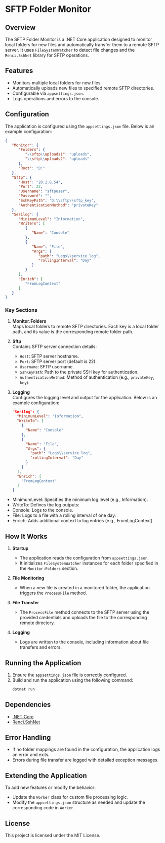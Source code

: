 
# SFTP Folder Monitor

## Overview

The SFTP Folder Monitor is a .NET Core application designed to monitor local folders for new files and automatically transfer them to a remote SFTP server. It uses `FileSystemWatcher` to detect file changes and the `Renci.SshNet` library for SFTP operations.

## Features

- Monitors multiple local folders for new files.
- Automatically uploads new files to specified remote SFTP directories.
- Configurable via `appsettings.json`.
- Logs operations and errors to the console.

## Configuration

The application is configured using the `appsettings.json` file. Below is an example configuration:

```json
{
   "Monitor": {
      "Folders": {
         "\\sftp\\uploads1": "uploads",
         "\\sftp\\uploads2": "uploads"
      },
      "Root": "D:"
   },
   "Sftp": {
      "Host": "20.2.8.54",
      "Port": 22,
      "Username": "sftpuser",
      "Password": "",
      "SshKeyPath": "D:\\sftp\\sftp_key",
      "AuthenticationMethod": "privateKey"
   },
   "Serilog": {
      "MinimumLevel": "Information",
      "WriteTo": [
         {
            "Name": "Console"
         },
         {
            "Name": "File",
            "Args": {
               "path": "Logs\\service.log",
               "rollingInterval": "Day"
            }
         }
      ],
      "Enrich": [
         "FromLogContext"
      ]
   }
}
```

### Key Sections

1. **Monitor:Folders**  
   Maps local folders to remote SFTP directories. Each key is a local folder path, and its value is the corresponding remote folder path.

2. **Sftp**  
   Contains SFTP server connection details:
   - `Host`: SFTP server hostname.
   - `Port`: SFTP server port (default is 22).
   - `Username`: SFTP username.
   - `SshKeyPath`: Path to the private SSH key for authentication.
   - `AuthenticationMethod`: Method of authentication (e.g., `privateKey`, `key`).

3. **Logging**  
   Configures the logging level and output for the application. Below is an example configuration:

   ```json
   "Serilog": {
     "MinimumLevel": "Information",
     "WriteTo": [
       {
         "Name": "Console"
       },
       {
         "Name": "File",
         "Args": {
           "path": "Logs\\service.log",
           "rollingInterval": "Day"
         }
       }
     ],
     "Enrich": [
       "FromLogContext"
     ]
   }
   
- MinimumLevel: Specifies the minimum log level (e.g., Information).
- WriteTo: Defines the log outputs:
- Console: Logs to the console.
- File: Logs to a file with a rolling interval of one day.
- Enrich: Adds additional context to log entries (e.g., FromLogContext).

## How It Works

1. **Startup**  
   - The application reads the configuration from `appsettings.json`.
   - It initializes `FileSystemWatcher` instances for each folder specified in the `Monitor:Folders` section.

2. **File Monitoring**  
   - When a new file is created in a monitored folder, the application triggers the `ProcessFile` method.

3. **File Transfer**  
   - The `ProcessFile` method connects to the SFTP server using the provided credentials and uploads the file to the corresponding remote directory.

4. **Logging**  
   - Logs are written to the console, including information about file transfers and errors.

## Running the Application

1. Ensure the `appsettings.json` file is correctly configured.
2. Build and run the application using the following command:
   ```bash
   dotnet run
   ```

## Dependencies

- [.NET Core](https://dotnet.microsoft.com/)
- [Renci.SshNet](https://github.com/sshnet/SSH.NET)

## Error Handling

- If no folder mappings are found in the configuration, the application logs an error and exits.
- Errors during file transfer are logged with detailed exception messages.

## Extending the Application

To add new features or modify the behavior:
- Update the `Worker` class for custom file processing logic.
- Modify the `appsettings.json` structure as needed and update the corresponding code in `Worker`.

## License

This project is licensed under the MIT License.
